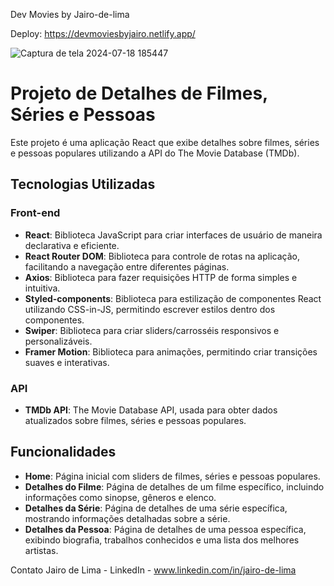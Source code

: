 Dev Movies by Jairo-de-lima

Deploy: https://devmoviesbyjairo.netlify.app/

![Captura de tela 2024-07-18 185447](https://github.com/user-attachments/assets/d2fc6620-2c45-48e6-affe-b1ebac0eb8c6)

# Projeto de Detalhes de Filmes, Séries e Pessoas

Este projeto é uma aplicação React que exibe detalhes sobre filmes, séries e pessoas populares utilizando a API do The Movie Database (TMDb).

## Tecnologias Utilizadas

### Front-end

- **React**: Biblioteca JavaScript para criar interfaces de usuário de maneira declarativa e eficiente.
- **React Router DOM**: Biblioteca para controle de rotas na aplicação, facilitando a navegação entre diferentes páginas.
- **Axios**: Biblioteca para fazer requisições HTTP de forma simples e intuitiva.
- **Styled-components**: Biblioteca para estilização de componentes React utilizando CSS-in-JS, permitindo escrever estilos dentro dos componentes.
- **Swiper**: Biblioteca para criar sliders/carrosséis responsivos e personalizáveis.
- **Framer Motion**: Biblioteca para animações, permitindo criar transições suaves e interativas.

### API
- **TMDb API**: The Movie Database API, usada para obter dados atualizados sobre filmes, séries e pessoas populares.

## Funcionalidades

- **Home**: Página inicial com sliders de filmes, séries e pessoas populares.
- **Detalhes do Filme**: Página de detalhes de um filme específico, incluindo informações como sinopse, gêneros e elenco.
- **Detalhes da Série**: Página de detalhes de uma série específica, mostrando informações detalhadas sobre a série.
- **Detalhes da Pessoa**: Página de detalhes de uma pessoa específica, exibindo biografia, trabalhos conhecidos e uma lista dos melhores artistas.



Contato
Jairo de Lima - LinkedIn - www.linkedin.com/in/jairo-de-lima



